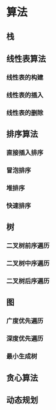 # 算法


## 栈


## 线性表算法

### 线性表的构建

### 线性表的插入

### 线性表的删除








## 排序算法

### 直接插入排序

### 冒泡排序

### 堆排序

### 快速排序






## 树

### 二叉树前序遍历

### 二叉树中序遍历

### 二叉树后序遍历










## 图

### 广度优先遍历

### 深度优先遍历

### 最小生成树











## 贪心算法








## 动态规划